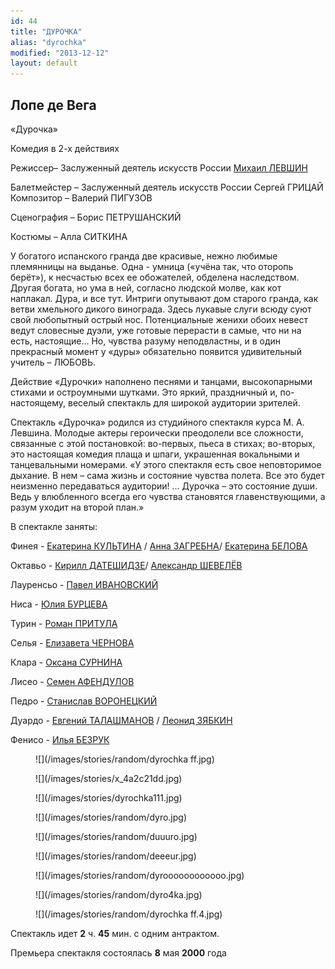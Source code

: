 ```yaml
---
id: 44
title: "ДУРОЧКА"
alias: "dyrochka"
modified: "2013-12-12"
layout: default
---
```


## Лопе де Вега

«Дурочка»

Комедия в 2-х действиях

Режиссер– Заслуженный деятель искусств России [Михаил ЛЕВШИН](153-mihail-levshin.html)

Балетмейстер – Заслуженный деятель искусств России Сергей ГРИЦАЙ Композитор – Валерий ПИГУЗОВ

Сценография – Борис ПЕТРУШАНСКИЙ

Костюмы – Алла СИТКИНА

У богатого испанского гранда две красивые, нежно любимые племянницы на выданье. Одна - умница («учёна так, что оторопь берёт»), к несчастью всех ее обожателей, обделена наследством. Другая богата, но ума в ней, согласно людской молве, как кот наплакал. Дура, и все тут. Интриги опутывают дом старого гранда, как ветви хмельного дикого винограда. Здесь лукавые слуги всюду суют свой любопытный острый нос. Потенциальные женихи обоих невест ведут словесные дуэли, уже готовые перерасти в самые, что ни на есть, настоящие… Но, чувства разуму неподвластны, и в один прекрасный момент у «дуры» обязательно появится удивительный учитель – ЛЮБОВЬ.

Действие «Дурочки» наполнено песнями и танцами, высокопарными стихами и остроумными шутками. Это яркий, праздничный и, по-настоящему, веселый спектакль для широкой аудитории зрителей.

Спектакль «Дурочка» родился из студийного спектакля курса М. А. Левшина. Молодые актеры героически преодолели все сложности, связанные с этой постановкой: во-первых, пьеса в стихах; во-вторых, это настоящая комедия плаща и шпаги, украшенная вокальными и танцевальными номерами. «У этого спектакля есть свое неповторимое дыхание. В нем – сама жизнь и состояние чувства полета. Все это будет неизменно передаваться аудитории! … Дурочка – это состояние души. Ведь у влюбленного всегда его чувства становятся главенствующими, а разум уходит на второй план.»

В спектакле заняты:

Финея - [Екатерина КУЛЬТИНА](81-ekaterina-kyltina.html) / [Анна ЗАГРЕБНА](79-anna-zagrebna.html)/ [Екатерина БЕЛОВА](23-belova-ekaterina.html)

Октавьо - [Кирилл ДАТЕШИДЗЕ](281-kirilldateshidze.html)[</a>/ <a href="87-aleksandr-shevelov.html">Александр ШЕВЕЛЁВ](281-kirilldateshidze.html)

Лауренсьо - [Павел ИВАНОВСКИЙ](284-2013-09-08-18-38-31.html)<a href="284-2013-09-08-18-38-31.html"></a>

Ниса - [Юлия БУРЦЕВА](78-ylia-burceva.html)

Турин - [Роман ПРИТУЛА](50-roman-pritula.html)

Селья - [Елизавета ЧЕРНОВА](48-chernovaelizaveta.html)

Клара - [Оксана СУРНИНА](85-oksana-surnina.html)

Лисео - [Семен АФЕНДУЛОВ](22-afendulov-semen.html)

Педро - [Станислав ВОРОНЕЦКИЙ](51-stas-voronetski.html)

Дуардо - [Евгений ТАЛАШМАНОВ](84-talashmanovevgenii.html) / [Леонид ЗЯБКИН](67-leonid-zabkin.html)

Фенисо - [Илья БЕЗРУК](83-bezryk-ilya.html)[](83-dmitrii-rudakov.html)

<figure>
![](/images/stories/random/dyrochka ff.jpg)
</figure>

<figure>
![](/images/stories/x_4a2c21dd.jpg)
</figure>

<figure>
![](/images/stories/dyrochka111.jpg)
</figure>

<figure>
![](/images/stories/random/dyro.jpg)
</figure>

<figure>
![](/images/stories/random/duuuro.jpg)
</figure>

<figure>
![](/images/stories/random/deeeur.jpg)
</figure>

<figure>
![](/images/stories/random/dyroooooooooooo.jpg)
</figure>

<figure>
![](/images/stories/random/dyro4ka.jpg)
</figure>

<figure>
![](/images/stories/random/dyrochka ff.4.jpg)
</figure>

Спектакль идет **2** ч. **45** мин. с одним антрактом.

Премьера спектакля состоялась **8** мая **2000** года

